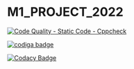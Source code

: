 # M1_PROJECT_2022

[![Code Quality - Static Code - Cppcheck](https://github.com/Govindharaju19/M1_PROJECT_2022/actions/workflows/cpp.check.yml/badge.svg)](https://github.com/Govindharaju19/M1_PROJECT_2022/actions/workflows/cpp.check.yml)


<a href="https://app.codiga.io/public/user/github/Govindharaju19">
   <img src="https://api.codiga.io/public/badge/user/github/Govindharaju19?style=light" alt="codiga badge" />
</a>

[![Codacy Badge](https://app.codacy.com/project/badge/Grade/faacddd0f91346b5a1939d6d2cac8848)](https://www.codacy.com/gh/Govindharaju19/M1_PROJECT_2022/dashboard?utm_source=github.com&amp;utm_medium=referral&amp;utm_content=Govindharaju19/M1_PROJECT_2022&amp;utm_campaign=Badge_Grade)
